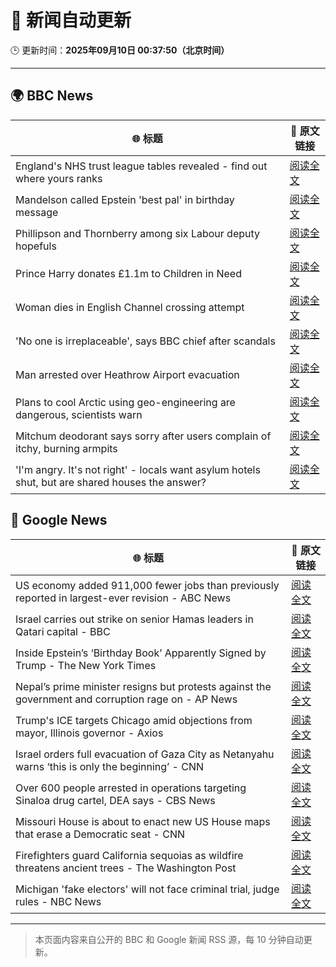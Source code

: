 # 🧠 新闻自动更新

🕒 更新时间：**2025年09月10日 00:37:50（北京时间）**

---

## 🌍 BBC News

| 🌐 标题 | 🔗 原文链接 |
|--------|-------------|
| England's NHS trust league tables revealed - find out where yours ranks | [阅读全文](https://www.bbc.com/news/articles/cq8eqxlypv7o?at_medium=RSS&at_campaign=rss) |
| Mandelson called Epstein 'best pal' in birthday message | [阅读全文](https://www.bbc.com/news/articles/cwy9dwe50leo?at_medium=RSS&at_campaign=rss) |
| Phillipson and Thornberry among six Labour deputy hopefuls | [阅读全文](https://www.bbc.com/news/articles/c3rvqv9yg4eo?at_medium=RSS&at_campaign=rss) |
| Prince Harry donates £1.1m to Children in Need | [阅读全文](https://www.bbc.com/news/articles/ckg2xknwyp7o?at_medium=RSS&at_campaign=rss) |
| Woman dies in English Channel crossing attempt | [阅读全文](https://www.bbc.com/news/articles/ce84nw9pllwo?at_medium=RSS&at_campaign=rss) |
| 'No one is irreplaceable', says BBC chief after scandals | [阅读全文](https://www.bbc.com/news/articles/cj07r78gg32o?at_medium=RSS&at_campaign=rss) |
| Man arrested over Heathrow Airport evacuation | [阅读全文](https://www.bbc.com/news/articles/ckgy9e0zpp3o?at_medium=RSS&at_campaign=rss) |
| Plans to cool Arctic using geo-engineering are dangerous, scientists warn | [阅读全文](https://www.bbc.com/news/articles/c5yqw996q1ko?at_medium=RSS&at_campaign=rss) |
| Mitchum deodorant says sorry after users complain of itchy, burning armpits | [阅读全文](https://www.bbc.com/news/articles/cly0gkrqq7ko?at_medium=RSS&at_campaign=rss) |
| 'I'm angry. It's not right' - locals want asylum hotels shut, but are shared houses the answer? | [阅读全文](https://www.bbc.com/news/articles/c07vn1y2jz2o?at_medium=RSS&at_campaign=rss) |

## 📰 Google News

| 🌐 标题 | 🔗 原文链接 |
|--------|-------------|
| US economy added 911,000 fewer jobs than previously reported in largest-ever revision - ABC News | [阅读全文](https://news.google.com/rss/articles/CBMiqAFBVV95cUxPUDluNTlmLWhqaktTNDhsdnJ1OU91TDhaMWFXWTBtd2h1Yk1famN3RU5OMnIwbFFPYndqWFVvSnN4dUtOcnZ5dWhGeTl5ZTFOenRycTBuNmUtYnotMmg1bF9uZVpWZzk2eTVRN29hRjZzQ1U0QnNJNWh1WTFEdnlsdWtKZ2ZEQmFYMS0yY1BvbnNCNklDWlJIbFkwSUpCRUE0REQwcUpIWXDSAa4BQVVfeXFMTkdmX3NhVWFRSmNvTFNHRFFDbkNIZm5tUWlPU2xRWjJOMWFFeEw1eVJPLXplRTdPMHZ3THFSbHYtOUtHUXZ5MGdSU29DV0lZeXNuV21HSE9CWm9SRm9QOW5Ed3E0b0ZwZ1VMeVhrdElvYURIV2NNeUs0Mm5xTm9ONEYzWGhNMHF3TVFZZUFFbldUWFI1SlM1YXFjMFgzcF80X0Q5NDdtZjg0a2lydjR3?oc=5) |
| Israel carries out strike on senior Hamas leaders in Qatari capital - BBC | [阅读全文](https://news.google.com/rss/articles/CBMiVEFVX3lxTE91TDZzTE9wemZyQXlLVFVTS0NCQzJfRTQ2QkdTM2VLVkVYSG5hcThaUjF5bUstaUx5RDBJZ1pNUV8yb2V5ZW9PMk5IWHFibWFZaHY3eg?oc=5) |
| Inside Epstein’s ‘Birthday Book’ Apparently Signed by Trump - The New York Times | [阅读全文](https://news.google.com/rss/articles/CBMihAFBVV95cUxOdjEzb2J5UTQ0dWxwWGp5by1kRm9qVFF4aHdjeUJ5RDVtNkVIa3VSSmF0M2x3M1RQMGlzMk5MWlY2N1VXMVJ6c3BLbV8zLXpzMnE4a0ZHN1RpSDg0OUR3WDg4YUI4YTliTldBYktCTl85dHVxZEhmUXFwczF6RXdRZG1SSEI?oc=5) |
| Nepal’s prime minister resigns but protests against the government and corruption rage on - AP News | [阅读全文](https://news.google.com/rss/articles/CBMilAFBVV95cUxQdDYzNkd1MHFWekNmekFBR2k3cXh5bjJQXzIzU2JqRGNEbDUwelVtN1hodENaNWlyeDRSaHpsblotRHBqdVJSUE5BUnFOQWlTNTlocGV1cFNSWXlwRlRHUnA3T3hFa3NNd1hCQUlMVmZQOTJpcFVhc1V2emY0SHZYTkdDUFpEVTg4clc5dDRJTTlmdWhs?oc=5) |
| Trump's ICE targets Chicago amid objections from mayor, Illinois governor - Axios | [阅读全文](https://news.google.com/rss/articles/CBMihgFBVV95cUxOWXBxLWdwOGV3ZlBaUlJ0QVRHbndtYjkwN0QzRlNPZGptVnJTT0lXcThGUUdLT1JFVU1jM0pfYzlYSk1saHJBT2dPV203di01dmcxaW45UXhwS1RNaExXa0JSU1BuTG9GQTJnWlNhRHc4VkFySW1vUHNaTmdEekNlZ01BUGpGQQ?oc=5) |
| Israel orders full evacuation of Gaza City as Netanyahu warns ‘this is only the beginning’ - CNN | [阅读全文](https://news.google.com/rss/articles/CBMilwFBVV95cUxNWWgzX0kxczczZzd2RGVvLVEzU1AydWJmYlhVenY0cU5DeWdiQTl3dlhXdFhPVTduMmFMMFgtdXd1SEExeXFXMzNrZ1ZJUlFhY3hWdWpUbEM1bHgzcFMzWWpYeUZHWFo0Z3BrSFlpZDVsTEl2MlBzNXdSZ1ZvVkFoUmNRYW51YkJ1VWdVR2djU1NlX2xKXzZV?oc=5) |
| Over 600 people arrested in operations targeting Sinaloa drug cartel, DEA says - CBS News | [阅读全文](https://news.google.com/rss/articles/CBMifEFVX3lxTE4xYl9kZ3V2ZFBjQUlJczlxX1BtOWhqWURiTU9TXzE0blBOZzk1ZW5oUG5ic29SUGItbmRoTWRZWS1XN2dUZlJzd1UtVlU0SWJURGgyWVliNTRXTHJqX1JaV0JKdHhnR1pCTVExeGlScmpoY1A5cDlocURkQ2TSAYIBQVVfeXFMT1o0RlBSWWhaQy1WSmp6dkNqZURCX1prZUd6SzZ1NzczakdJSTRKLS1BMjZfSFVyclZxOHlRUEx4MTRyeFJ6cEFrVG12eU9OR3BZdDlHNUVhUzJKSnFQTkpPV1llODdnWG5TVkVqcDdObDhsajFrdkpydE8zdWNXX25qQQ?oc=5) |
| Missouri House is about to enact new US House maps that erase a Democratic seat - CNN | [阅读全文](https://news.google.com/rss/articles/CBMib0FVX3lxTE0zMnFkZFZ3d0VoZ09LMG1CUzltOHlFa205bHV3VDRYTWhncjZ6ZGI5a0JKOEJjNDN0d2xoc1ktcFhNSWRmYjk3aXZSM3hnTmJjYkI1d3Z4WDBOMGJkU2xYT2Mzdk1BRUU1MzZqazA5QQ?oc=5) |
| Firefighters guard California sequoias as wildfire threatens ancient trees - The Washington Post | [阅读全文](https://news.google.com/rss/articles/CBMinwFBVV95cUxPZk5VR2REU1ZGWE5MaGhZWk05TlB6Yjc4Rm52aFhvQWhCTW8yc2M5TDdtSkthS0lIYU1SbTN2b0lIMzI5dEUzcUJhampnZ2tfb3J4M245RFNiWERyUjhRTzBVYjJSdl80dTZ2V29yUHR5YlJvY2RyLWpaYzR2U1hNYmh3OXJWNlRIRXRZX1BxbFJRWnliYVJLa2VoVzZWUVU?oc=5) |
| Michigan 'fake electors' will not face criminal trial, judge rules - NBC News | [阅读全文](https://news.google.com/rss/articles/CBMivgFBVV95cUxOMjBkWHZrR2NqcHNVci05WktZaDVaRDJzWThVbWQzcGw1cEdyNjhwY0dvcG1pZ0NNaDdZdl9tRkYwSjJUUE1QTW9oT0w4b2RmVlhsRTlhMm05LXJZTEJCblZtbkRtNlZGTEloUGFmdFVjV19aUUlfR25BUU9zSUlsZjY3bWN5dlVmMjZCRjhMVm5qWm1nbVd1aTc1SzRjZ2NjdElPdXUtWVpFZ21HQnJCbVNfTXdHYWZyeVMtMmdB0gFWQVVfeXFMTjJ3QkNoT3d0b3BiZXdzVTFwZmtJRmVQdF9qenptYXF0VXRtbTB2OGt6Z2t1OTVMaVJDblFRMGhQeGRicG4yNkZjaW1pX1p3MnRDc2tRU2c?oc=5) |

---
> 本页面内容来自公开的 BBC 和 Google 新闻 RSS 源，每 10 分钟自动更新。